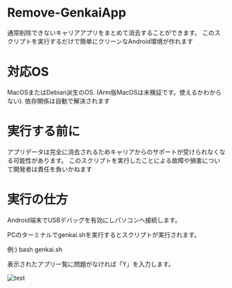 # Remove-GenkaiApp

通常削除できないキャリアアプリをまとめて消去することができます。
このスクリプトを実行するだけで簡単にクリーンなAndroid環境が作れます

# 対応OS

MacOSまたはDebian派生のOS. 
(Arm版MacOSは未検証です。使えるかわからない). 
依存関係は自動で解決されます

# 実行する前に

アプリデータは完全に消去されるためキャリアからのサポートが受けられなくなる可能性があります。
このスクリプトを実行したことによる故障や損害について開発者は責任を負いかねます

# 実行の仕方

Android端末でUSBデバッグを有効にしパソコンへ接続します。

PCのターミナルでgenkai.shを実行するとスクリプトが実行されます。

例:) bash genkai.sh

表示されたアプリ一覧に問題がなければ「Y」を入力します。

![test](Docs/macremove.png)


